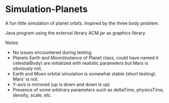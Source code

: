 # Simulation-Planets

A fun little simulation of planet orbits.
Inspired by the three body problem.

Java program using the external library ACM.jar as graphics library.

Notes:
 - No issues encountered during testing.
 - Planets Earth and Moon(instance of Planet class, could have named it celestialBody) are initialized with realistic parameters but Mars is obviously not.
 - Earth and Moon orbital simulation is somewhat stable (short testing). Mars' is not.
 - Y-axis is mirrored (up is down and down is up)
 - Presence of some arbitrary parameters such as deltaTime, physicsTime, density, scale, etc.
